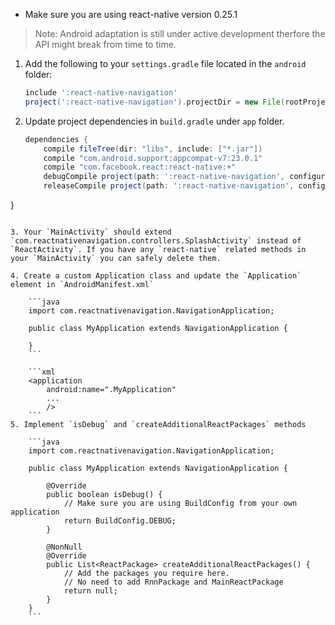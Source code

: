 * Make sure you are using react-native version 0.25.1

 >Note: Android adaptation is still under active development therfore the API might break from time to time. 
 
1.  Add the following to your `settings.gradle` file located in the `android` folder:

	```groovy
	include ':react-native-navigation'
	project(':react-native-navigation').projectDir = new File(rootProject.projectDir, '../node_modules/react-native-navigation/android/app/')
	```
	
2. Update project dependencies in `build.gradle` under `app` folder.

	```groovy
	dependencies {
	    compile fileTree(dir: "libs", include: ["*.jar"])
	    compile "com.android.support:appcompat-v7:23.0.1"
	    compile "com.facebook.react:react-native:+"
	    debugCompile project(path: ':react-native-navigation', configuration: 'libraryDebug')
	    releaseCompile project(path: ':react-native-navigation', configuration: 'libraryRelease')
}
```

3. Your `MainActivity` should extend `com.reactnativenavigation.controllers.SplashActivity` instead of `ReactActivity`. If you have any `react-native` related methods in your `MainActivity` you can safely delete them.

4. Create a custom Application class and update the `Application` element in `AndroidManifest.xml`
	
	```java
	import com.reactnativenavigation.NavigationApplication;
	
	public class MyApplication extends NavigationApplication {
	
	}
	```
	
	```xml
	<application
        android:name=".MyApplication"
        ...
        />
	```
5. Implement `isDebug` and `createAdditionalReactPackages` methods

	```java
	import com.reactnativenavigation.NavigationApplication;
	
	public class MyApplication extends NavigationApplication {
 
    	@Override
		public boolean isDebug() {
			// Make sure you are using BuildConfig from your own application
			return BuildConfig.DEBUG;
		}

	    @NonNull
	    @Override
	    public List<ReactPackage> createAdditionalReactPackages() {
		    // Add the packages you require here.
			// No need to add RnnPackage and MainReactPackage
	        return null;
	    }
	}
	```